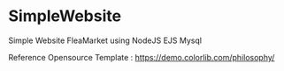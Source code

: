 # SimpleWebsite
Simple Website FleaMarket using NodeJS EJS Mysql


Reference Opensource Template : https://demo.colorlib.com/philosophy/

